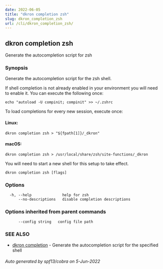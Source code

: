 ```yaml
---
date: 2022-06-05
title: "dkron completion zsh"
slug: dkron_completion_zsh
url: /cli/dkron_completion_zsh/
---
```

## dkron completion zsh

Generate the autocompletion script for zsh

### Synopsis

Generate the autocompletion script for the zsh shell.

If shell completion is not already enabled in your environment you will need
to enable it.  You can execute the following once:

	echo "autoload -U compinit; compinit" >> ~/.zshrc

To load completions for every new session, execute once:

#### Linux:

	dkron completion zsh > "${fpath[1]}/_dkron"

#### macOS:

	dkron completion zsh > /usr/local/share/zsh/site-functions/_dkron

You will need to start a new shell for this setup to take effect.


```
dkron completion zsh [flags]
```

### Options

```
  -h, --help              help for zsh
      --no-descriptions   disable completion descriptions
```

### Options inherited from parent commands

```
      --config string   config file path
```

### SEE ALSO

* [dkron completion](/docs/cli/dkron_completion/)	 - Generate the autocompletion script for the specified shell

###### Auto generated by spf13/cobra on 5-Jun-2022
